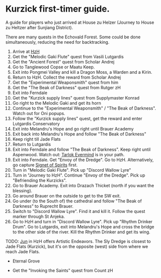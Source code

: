 # Kurzick first-timer guide.

A guide for players who just arrived at House zu Helzer
(Journey to House zu Heltzer after Sunjiang District).

There are many quests in the Echovald Forest. Some could be done simultaneously,
reducing the need for backtracking.

1. Arrive at [HzH](https://wiki.guildwars.com/wiki/House_zu_Heltzer)
1. Get the "Melodic Gaki Flute" quest from Vasili Lutgardis
1. Get the "Ancient Forest" quest from Scholar Andrej
1. Go to Tanglewood Copse or Maatu Keep.
1. Exit into Pongmei Valley and kill a Dragon Moss, a Warden and a Kirin.
1. Return to HzH. Collect the reward from Scholar Andrej
1. Get the "Experimental Weaponsmith" quest from him
1. Get the "The Beak of Darkness" quest from Rutger zH
1. Exit into Ferndale
1. Get the "Kurzick supply lines" quest from Supplymaster Konrad
1. Go right to the Melodic Gaki and get its horn
1. Continue to the "Experimental Weaponsmith" / "The Beak of Darkness".
   Watch out for Oni popups.
1. Follow the "Kurzick supply lines" quest, get the reward and enter Lutgardis Conservatory
1. Exit into Melandru's Hope and go right until Brauer Academy
1. Exit back into Melandru's Hope and follow "The Beak of Darkness"
1. Keep right till Jade Flats
1. Return to Lutgardis
1. Exit into Ferndale and follow "The Beak of Darkness". Keep right until Aspenwood.
   Watch out: [Tarlok Evermind](https://wiki.guildwars.com/wiki/Tarlok_Evermind) is in your path.
1. Exit into Ferndale. Get "Envoy of the Dredge". Go to HzH.
   Alternatively, go capture [Signet of Spirits](https://wiki.guildwars.com/wiki/Signet_of_Spirits) first.
1. Turn in "Melodic Gaki Flute". Pick up "Discord Wallow Lyre"
1. Turn in "Journey to HzH". Continue "Envoy of the Dredge". Pick up "Befriending the Kurzicks".
1. Go to Brauer Academy. Exit into Drazach Thicket (north if you want the blessing).
1. Go around Brauer on the outside to get to the SW exit.
1. Go under (to the South of) the cathedral and follow "The Beak of Darkness" to Ruprecht Brauer.
1. Switch to "Discord Wallow Lyre". Find it and kill it. Follow the quest marker through St Anjeka.
1. Go to HzH and turn in "Discord Wallow Lyre". Pick up "Rhythm Drinker Drum".
   Go to Lutgardis, exit into Melandru's Hope and cross the bridge
   to the other side of the river. Kill the Rhythm Drinker and get its wing.

TODO: [Jun](https://wiki.guildwars.com/wiki/Jun) in HzH offers Artistic Endeavors.
The Sly Dredge is closest to Jade Flats (Kurzick),
but it's on the opposite (west) side from where we reach Jade Flats.

+ Eternal Grove
* Get the "Invoking the Saints" quest from Count zH
